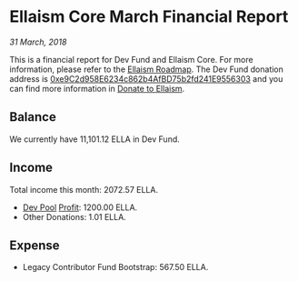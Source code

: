# Ellaism Core March Financial Report

*31 March, 2018*

This is a financial report for Dev Fund and Ellaism Core. For more information, please refer to the [Ellaism Roadmap](https://ellaism.org/roadmap/). The Dev Fund donation address is [0xe9C2d958E6234c862b4AfBD75b2fd241E9556303](https://explorer.ellaism.org/addr/0xe9C2d958E6234c862b4AfBD75b2fd241E9556303) and you can find more information in [Donate to Ellaism](https://ellaism.org/donate/).

## Balance

We currently have 11,101.12 ELLA in Dev Fund.

## Income

Total income this month: 2072.57 ELLA.

* [Dev Pool](https://pool.ellaism.org) [Profit](https://explorer.ellaism.org/tx/0xee1a9e12118ea537a4c8bff22326e913dda00e29eda982527911a033c5a5f4b7): 1200.00 ELLA.
* Other Donations: 1.01 ELLA.

## Expense

* Legacy Contributor Fund Bootstrap: 567.50 ELLA.
